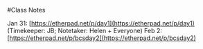 
#Class Notes

Jan 31: [https://etherpad.net/p/day1](https://etherpad.net/p/day1) (Timekeeper: JB; Notetaker: Helen + Everyone)
Feb 2: [https://etherpad.net/p/bcsday2[(https://etherpad.net/p/bcsday2) 
